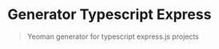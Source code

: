 Generator Typescript Express
==================
> Yeoman generator for typescript express.js projects

# 
